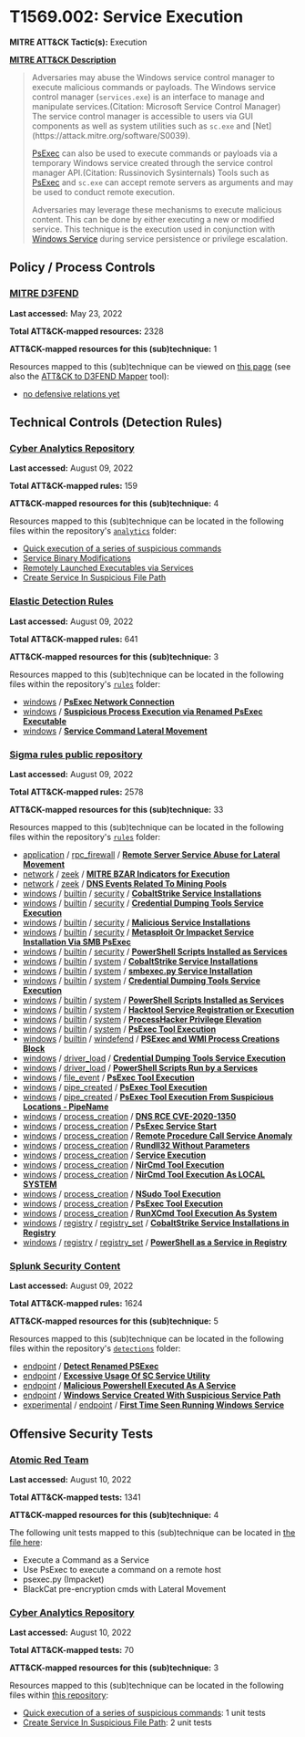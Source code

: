 # T1569.002: Service Execution
**MITRE ATT&CK Tactic(s):** Execution

**[MITRE ATT&CK Description](https://attack.mitre.org/techniques/T1569/002)**
<blockquote>Adversaries may abuse the Windows service control manager to execute malicious commands or payloads. The Windows service control manager (<code>services.exe</code>) is an interface to manage and manipulate services.(Citation: Microsoft Service Control Manager) The service control manager is accessible to users via GUI components as well as system utilities such as <code>sc.exe</code> and [Net](https://attack.mitre.org/software/S0039).

[PsExec](https://attack.mitre.org/software/S0029) can also be used to execute commands or payloads via a temporary Windows service created through the service control manager API.(Citation: Russinovich Sysinternals) Tools such as [PsExec](https://attack.mitre.org/software/S0029) and <code>sc.exe</code> can accept remote servers as arguments and may be used to conduct remote execution.

Adversaries may leverage these mechanisms to execute malicious content. This can be done by either executing a new or modified service. This technique is the execution used in conjunction with [Windows Service](https://attack.mitre.org/techniques/T1543/003) during service persistence or privilege escalation.</blockquote>

## Policy / Process Controls
### [MITRE D3FEND](https://d3fend.mitre.org/)
**Last accessed:** May 23, 2022

**Total ATT&CK-mapped resources:** 2328

**ATT&CK-mapped resources for this (sub)technique:** 1

Resources mapped to this (sub)technique can be viewed on [this page](https://d3fend.mitre.org/) (see also the [ATT&CK to D3FEND Mapper](https://d3fend.mitre.org/tools/attack-mapper) tool):

* [no defensive relations yet](https://d3fend.mitre.org/technique/d3f:nodefensiverelationsyet)

## Technical Controls (Detection Rules)
### [Cyber Analytics Repository](https://car.mitre.org)
**Last accessed:** August 09, 2022

**Total ATT&CK-mapped rules:** 159

**ATT&CK-mapped resources for this (sub)technique:** 4

Resources mapped to this (sub)technique can be located in the following files within the repository's <code>[analytics](https://github.com/mitre-attack/car/blob/master/analytics)</code> folder:

* [Quick execution of a series of suspicious commands](https://github.com/mitre-attack/car/tree/master/analytics/CAR-2013-04-002.yaml)
* [Service Binary Modifications](https://github.com/mitre-attack/car/tree/master/analytics/CAR-2014-02-001.yaml)
* [Remotely Launched Executables via Services](https://github.com/mitre-attack/car/tree/master/analytics/CAR-2014-03-005.yaml)
* [Create Service In Suspicious File Path](https://github.com/mitre-attack/car/tree/master/analytics/CAR-2021-05-012.yaml)

### [Elastic Detection Rules](https://github.com/elastic/detection-rules)
**Last accessed:** August 09, 2022

**Total ATT&CK-mapped rules:** 641

**ATT&CK-mapped resources for this (sub)technique:** 3

Resources mapped to this (sub)technique can be located in the following files within the repository's <code>[rules](https://github.com/elastic/detection-rules/tree/main/rules)</code> folder:

* [windows](https://github.com/elastic/detection-rules/tree/main/rules/windows/) / **[PsExec Network Connection](https://github.com/elastic/detection-rules/blob/main/rules/windows/execution_psexec_lateral_movement_command.toml)**
* [windows](https://github.com/elastic/detection-rules/tree/main/rules/windows/) / **[Suspicious Process Execution via Renamed PsExec Executable](https://github.com/elastic/detection-rules/blob/main/rules/windows/execution_suspicious_psexesvc.toml)**
* [windows](https://github.com/elastic/detection-rules/tree/main/rules/windows/) / **[Service Command Lateral Movement](https://github.com/elastic/detection-rules/blob/main/rules/windows/lateral_movement_cmd_service.toml)**

### [Sigma rules public repository](https://github.com/SigmaHQ/sigma)
**Last accessed:** August 09, 2022

**Total ATT&CK-mapped rules:** 2578

**ATT&CK-mapped resources for this (sub)technique:** 33

Resources mapped to this (sub)technique can be located in the following files within the repository's <code>[rules](https://github.com/SigmaHQ/sigma/tree/master/rules)</code> folder:

* [application](https://github.com/SigmaHQ/sigma/tree/master/rules/application/) / [rpc_firewall](https://github.com/SigmaHQ/sigma/tree/master/rules/application/rpc_firewall/) / **[Remote Server Service Abuse for Lateral Movement](https://github.com/SigmaHQ/sigma/blob/master/rules/application/rpc_firewall/rpc_firewall_remote_service_lateral_movement.yml)**
* [network](https://github.com/SigmaHQ/sigma/tree/master/rules/network/) / [zeek](https://github.com/SigmaHQ/sigma/tree/master/rules/network/zeek/) / **[MITRE BZAR Indicators for Execution](https://github.com/SigmaHQ/sigma/blob/master/rules/network/zeek/zeek_dce_rpc_mitre_bzar_execution.yml)**
* [network](https://github.com/SigmaHQ/sigma/tree/master/rules/network/) / [zeek](https://github.com/SigmaHQ/sigma/tree/master/rules/network/zeek/) / **[DNS Events Related To Mining Pools](https://github.com/SigmaHQ/sigma/blob/master/rules/network/zeek/zeek_dns_mining_pools.yml)**
* [windows](https://github.com/SigmaHQ/sigma/tree/master/rules/windows/) / [builtin](https://github.com/SigmaHQ/sigma/tree/master/rules/windows/builtin/) / [security](https://github.com/SigmaHQ/sigma/tree/master/rules/windows/builtin/security/) / **[CobaltStrike Service Installations](https://github.com/SigmaHQ/sigma/blob/master/rules/windows/builtin/security/win_security_cobaltstrike_service_installs.yml)**
* [windows](https://github.com/SigmaHQ/sigma/tree/master/rules/windows/) / [builtin](https://github.com/SigmaHQ/sigma/tree/master/rules/windows/builtin/) / [security](https://github.com/SigmaHQ/sigma/tree/master/rules/windows/builtin/security/) / **[Credential Dumping Tools Service Execution](https://github.com/SigmaHQ/sigma/blob/master/rules/windows/builtin/security/win_security_mal_creddumper.yml)**
* [windows](https://github.com/SigmaHQ/sigma/tree/master/rules/windows/) / [builtin](https://github.com/SigmaHQ/sigma/tree/master/rules/windows/builtin/) / [security](https://github.com/SigmaHQ/sigma/tree/master/rules/windows/builtin/security/) / **[Malicious Service Installations](https://github.com/SigmaHQ/sigma/blob/master/rules/windows/builtin/security/win_security_mal_service_installs.yml)**
* [windows](https://github.com/SigmaHQ/sigma/tree/master/rules/windows/) / [builtin](https://github.com/SigmaHQ/sigma/tree/master/rules/windows/builtin/) / [security](https://github.com/SigmaHQ/sigma/tree/master/rules/windows/builtin/security/) / **[Metasploit Or Impacket Service Installation Via SMB PsExec](https://github.com/SigmaHQ/sigma/blob/master/rules/windows/builtin/security/win_security_metasploit_or_impacket_smb_psexec_service_install.yml)**
* [windows](https://github.com/SigmaHQ/sigma/tree/master/rules/windows/) / [builtin](https://github.com/SigmaHQ/sigma/tree/master/rules/windows/builtin/) / [security](https://github.com/SigmaHQ/sigma/tree/master/rules/windows/builtin/security/) / **[PowerShell Scripts Installed as Services](https://github.com/SigmaHQ/sigma/blob/master/rules/windows/builtin/security/win_security_powershell_script_installed_as_service.yml)**
* [windows](https://github.com/SigmaHQ/sigma/tree/master/rules/windows/) / [builtin](https://github.com/SigmaHQ/sigma/tree/master/rules/windows/builtin/) / [system](https://github.com/SigmaHQ/sigma/tree/master/rules/windows/builtin/system/) / **[CobaltStrike Service Installations](https://github.com/SigmaHQ/sigma/blob/master/rules/windows/builtin/system/win_cobaltstrike_service_installs.yml)**
* [windows](https://github.com/SigmaHQ/sigma/tree/master/rules/windows/) / [builtin](https://github.com/SigmaHQ/sigma/tree/master/rules/windows/builtin/) / [system](https://github.com/SigmaHQ/sigma/tree/master/rules/windows/builtin/system/) / **[smbexec.py Service Installation](https://github.com/SigmaHQ/sigma/blob/master/rules/windows/builtin/system/win_hack_smbexec.yml)**
* [windows](https://github.com/SigmaHQ/sigma/tree/master/rules/windows/) / [builtin](https://github.com/SigmaHQ/sigma/tree/master/rules/windows/builtin/) / [system](https://github.com/SigmaHQ/sigma/tree/master/rules/windows/builtin/system/) / **[Credential Dumping Tools Service Execution](https://github.com/SigmaHQ/sigma/blob/master/rules/windows/builtin/system/win_mal_creddumper.yml)**
* [windows](https://github.com/SigmaHQ/sigma/tree/master/rules/windows/) / [builtin](https://github.com/SigmaHQ/sigma/tree/master/rules/windows/builtin/) / [system](https://github.com/SigmaHQ/sigma/tree/master/rules/windows/builtin/system/) / **[PowerShell Scripts Installed as Services](https://github.com/SigmaHQ/sigma/blob/master/rules/windows/builtin/system/win_powershell_script_installed_as_service.yml)**
* [windows](https://github.com/SigmaHQ/sigma/tree/master/rules/windows/) / [builtin](https://github.com/SigmaHQ/sigma/tree/master/rules/windows/builtin/) / [system](https://github.com/SigmaHQ/sigma/tree/master/rules/windows/builtin/system/) / **[Hacktool Service Registration or Execution](https://github.com/SigmaHQ/sigma/blob/master/rules/windows/builtin/system/win_service_hacktools.yml)**
* [windows](https://github.com/SigmaHQ/sigma/tree/master/rules/windows/) / [builtin](https://github.com/SigmaHQ/sigma/tree/master/rules/windows/builtin/) / [system](https://github.com/SigmaHQ/sigma/tree/master/rules/windows/builtin/system/) / **[ProcessHacker Privilege Elevation](https://github.com/SigmaHQ/sigma/blob/master/rules/windows/builtin/system/win_susp_proceshacker.yml)**
* [windows](https://github.com/SigmaHQ/sigma/tree/master/rules/windows/) / [builtin](https://github.com/SigmaHQ/sigma/tree/master/rules/windows/builtin/) / [system](https://github.com/SigmaHQ/sigma/tree/master/rules/windows/builtin/system/) / **[PsExec Tool Execution](https://github.com/SigmaHQ/sigma/blob/master/rules/windows/builtin/system/win_tool_psexec.yml)**
* [windows](https://github.com/SigmaHQ/sigma/tree/master/rules/windows/) / [builtin](https://github.com/SigmaHQ/sigma/tree/master/rules/windows/builtin/) / [windefend](https://github.com/SigmaHQ/sigma/tree/master/rules/windows/builtin/windefend/) / **[PSExec and WMI Process Creations Block](https://github.com/SigmaHQ/sigma/blob/master/rules/windows/builtin/windefend/win_defender_psexec_wmi_asr.yml)**
* [windows](https://github.com/SigmaHQ/sigma/tree/master/rules/windows/) / [driver_load](https://github.com/SigmaHQ/sigma/tree/master/rules/windows/driver_load/) / **[Credential Dumping Tools Service Execution](https://github.com/SigmaHQ/sigma/blob/master/rules/windows/driver_load/driver_load_mal_creddumper.yml)**
* [windows](https://github.com/SigmaHQ/sigma/tree/master/rules/windows/) / [driver_load](https://github.com/SigmaHQ/sigma/tree/master/rules/windows/driver_load/) / **[PowerShell Scripts Run by a Services](https://github.com/SigmaHQ/sigma/blob/master/rules/windows/driver_load/driver_load_powershell_script_installed_as_service.yml)**
* [windows](https://github.com/SigmaHQ/sigma/tree/master/rules/windows/) / [file_event](https://github.com/SigmaHQ/sigma/tree/master/rules/windows/file_event/) / **[PsExec Tool Execution](https://github.com/SigmaHQ/sigma/blob/master/rules/windows/file_event/file_event_win_tool_psexec.yml)**
* [windows](https://github.com/SigmaHQ/sigma/tree/master/rules/windows/) / [pipe_created](https://github.com/SigmaHQ/sigma/tree/master/rules/windows/pipe_created/) / **[PsExec Tool Execution](https://github.com/SigmaHQ/sigma/blob/master/rules/windows/pipe_created/pipe_created_psexec_default_pipe.yml)**
* [windows](https://github.com/SigmaHQ/sigma/tree/master/rules/windows/) / [pipe_created](https://github.com/SigmaHQ/sigma/tree/master/rules/windows/pipe_created/) / **[PsExec Tool Execution From Suspicious Locations - PipeName](https://github.com/SigmaHQ/sigma/blob/master/rules/windows/pipe_created/pipe_created_psexec_default_pipe_from_susp_location.yml)**
* [windows](https://github.com/SigmaHQ/sigma/tree/master/rules/windows/) / [process_creation](https://github.com/SigmaHQ/sigma/tree/master/rules/windows/process_creation/) / **[DNS RCE CVE-2020-1350](https://github.com/SigmaHQ/sigma/blob/master/rules/windows/process_creation/proc_creation_win_exploit_cve_2020_1350.yml)**
* [windows](https://github.com/SigmaHQ/sigma/tree/master/rules/windows/) / [process_creation](https://github.com/SigmaHQ/sigma/tree/master/rules/windows/process_creation/) / **[PsExec Service Start](https://github.com/SigmaHQ/sigma/blob/master/rules/windows/process_creation/proc_creation_win_psexesvc_start.yml)**
* [windows](https://github.com/SigmaHQ/sigma/tree/master/rules/windows/) / [process_creation](https://github.com/SigmaHQ/sigma/tree/master/rules/windows/process_creation/) / **[Remote Procedure Call Service Anomaly](https://github.com/SigmaHQ/sigma/blob/master/rules/windows/process_creation/proc_creation_win_rpcss_anomalies.yml)**
* [windows](https://github.com/SigmaHQ/sigma/tree/master/rules/windows/) / [process_creation](https://github.com/SigmaHQ/sigma/tree/master/rules/windows/process_creation/) / **[Rundll32 Without Parameters](https://github.com/SigmaHQ/sigma/blob/master/rules/windows/process_creation/proc_creation_win_rundll32_without_parameters.yml)**
* [windows](https://github.com/SigmaHQ/sigma/tree/master/rules/windows/) / [process_creation](https://github.com/SigmaHQ/sigma/tree/master/rules/windows/process_creation/) / **[Service Execution](https://github.com/SigmaHQ/sigma/blob/master/rules/windows/process_creation/proc_creation_win_service_execution.yml)**
* [windows](https://github.com/SigmaHQ/sigma/tree/master/rules/windows/) / [process_creation](https://github.com/SigmaHQ/sigma/tree/master/rules/windows/process_creation/) / **[NirCmd Tool Execution](https://github.com/SigmaHQ/sigma/blob/master/rules/windows/process_creation/proc_creation_win_tool_nircmd.yml)**
* [windows](https://github.com/SigmaHQ/sigma/tree/master/rules/windows/) / [process_creation](https://github.com/SigmaHQ/sigma/tree/master/rules/windows/process_creation/) / **[NirCmd Tool Execution As LOCAL SYSTEM](https://github.com/SigmaHQ/sigma/blob/master/rules/windows/process_creation/proc_creation_win_tool_nircmd_as_system.yml)**
* [windows](https://github.com/SigmaHQ/sigma/tree/master/rules/windows/) / [process_creation](https://github.com/SigmaHQ/sigma/tree/master/rules/windows/process_creation/) / **[NSudo Tool Execution](https://github.com/SigmaHQ/sigma/blob/master/rules/windows/process_creation/proc_creation_win_tool_nsudo_execution.yml)**
* [windows](https://github.com/SigmaHQ/sigma/tree/master/rules/windows/) / [process_creation](https://github.com/SigmaHQ/sigma/tree/master/rules/windows/process_creation/) / **[PsExec Tool Execution](https://github.com/SigmaHQ/sigma/blob/master/rules/windows/process_creation/proc_creation_win_tool_psexec.yml)**
* [windows](https://github.com/SigmaHQ/sigma/tree/master/rules/windows/) / [process_creation](https://github.com/SigmaHQ/sigma/tree/master/rules/windows/process_creation/) / **[RunXCmd Tool Execution As System](https://github.com/SigmaHQ/sigma/blob/master/rules/windows/process_creation/proc_creation_win_tool_runx_as_system.yml)**
* [windows](https://github.com/SigmaHQ/sigma/tree/master/rules/windows/) / [registry](https://github.com/SigmaHQ/sigma/tree/master/rules/windows/registry/) / [registry_set](https://github.com/SigmaHQ/sigma/tree/master/rules/windows/registry/registry_set/) / **[CobaltStrike Service Installations in Registry](https://github.com/SigmaHQ/sigma/blob/master/rules/windows/registry/registry_set/registry_set_cobaltstrike_service_installs.yml)**
* [windows](https://github.com/SigmaHQ/sigma/tree/master/rules/windows/) / [registry](https://github.com/SigmaHQ/sigma/tree/master/rules/windows/registry/) / [registry_set](https://github.com/SigmaHQ/sigma/tree/master/rules/windows/registry/registry_set/) / **[PowerShell as a Service in Registry](https://github.com/SigmaHQ/sigma/blob/master/rules/windows/registry/registry_set/registry_set_powershell_as_service.yml)**

### [Splunk Security Content](https://github.com/splunk/security_content)
**Last accessed:** August 09, 2022

**Total ATT&CK-mapped rules:** 1624

**ATT&CK-mapped resources for this (sub)technique:** 5

Resources mapped to this (sub)technique can be located in the following files within the repository's <code>[detections](https://github.com/splunk/security_content/tree/develop/detections)</code> folder:

* [endpoint](https://github.com/splunk/security_content/tree/develop/detections/endpoint/) / **[Detect Renamed PSExec](https://github.com/splunk/security_content/blob/develop/detections/endpoint/detect_renamed_psexec.yml)**
* [endpoint](https://github.com/splunk/security_content/tree/develop/detections/endpoint/) / **[Excessive Usage Of SC Service Utility](https://github.com/splunk/security_content/blob/develop/detections/endpoint/excessive_usage_of_sc_service_utility.yml)**
* [endpoint](https://github.com/splunk/security_content/tree/develop/detections/endpoint/) / **[Malicious Powershell Executed As A Service](https://github.com/splunk/security_content/blob/develop/detections/endpoint/malicious_powershell_executed_as_a_service.yml)**
* [endpoint](https://github.com/splunk/security_content/tree/develop/detections/endpoint/) / **[Windows Service Created With Suspicious Service Path](https://github.com/splunk/security_content/blob/develop/detections/endpoint/windows_service_created_with_suspicious_service_path.yml)**
* [experimental](https://github.com/splunk/security_content/tree/develop/detections/experimental/) / [endpoint](https://github.com/splunk/security_content/tree/develop/detections/experimental/endpoint/) / **[First Time Seen Running Windows Service](https://github.com/splunk/security_content/blob/develop/detections/experimental/endpoint/first_time_seen_running_windows_service.yml)**


## Offensive Security Tests
### [Atomic Red Team](https://github.com/redcanaryco/atomic-red-team)
**Last accessed:** August 10, 2022

**Total ATT&CK-mapped tests:** 1341

**ATT&CK-mapped resources for this (sub)technique:** 4

The following unit tests mapped to this (sub)technique can be located in [the file here](https://github.com/redcanaryco/atomic-red-team/tree/master/atomics/T1569.002/T1569.002.yaml):

* Execute a Command as a Service
* Use PsExec to execute a command on a remote host
* psexec.py (Impacket)
* BlackCat pre-encryption cmds with Lateral Movement

### [Cyber Analytics Repository](https://car.mitre.org)
**Last accessed:** August 10, 2022

**Total ATT&CK-mapped tests:** 70

**ATT&CK-mapped resources for this (sub)technique:** 3

Resources mapped to this (sub)technique can be located in the following files within [this repository](https://github.com/mitre-attack/car/blob/master/analytics):

* [Quick execution of a series of suspicious commands](https://github.com/mitre-attack/car/tree/master/analytics/CAR-2013-04-002.yaml): 1 unit tests
* [Create Service In Suspicious File Path](https://github.com/mitre-attack/car/tree/master/analytics/CAR-2021-05-012.yaml): 2 unit tests

